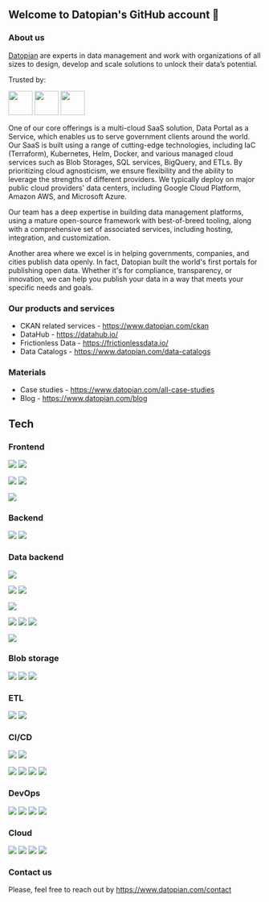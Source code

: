 ## Welcome to Datopian's GitHub account 👋

### About us

[Datopian](https://datopian.com/) are experts in data management and work with organizations of all sizes to design, develop and scale solutions to unlock their data’s potential.

Trusted by:

<p align="left">
  <img src="https://www.datopian.com/assets/images/The_World_Bank_Group-300x63.png" height="48">
  <img src="https://www.datopian.com/assets/images/data.gov_-300x71.png" height="48">
  <img src="https://www.datopian.com/assets/images/OECD-300x76.png" height="48">
</p>

One of our core offerings is a multi-cloud SaaS solution, Data Portal as a Service, which enables us to serve government clients around the world. Our SaaS is built using a range of cutting-edge technologies, including IaC (Terraform), Kubernetes, Helm, Docker, and various managed cloud services such as Blob Storages, SQL services, BigQuery, and ETLs. By prioritizing cloud agnosticism, we ensure flexibility and the ability to leverage the strengths of different providers. We typically deploy on major public cloud providers' data centers, including Google Cloud Platform, Amazon AWS, and Microsoft Azure.

Our team has a deep expertise in building data management platforms, using a mature open-source framework with best-of-breed tooling, along with a comprehensive set of associated services, including hosting, integration, and customization.

Another area where we excel is in helping governments, companies, and cities publish data openly. In fact, Datopian built the world's first portals for publishing open data. Whether it's for compliance, transparency, or innovation, we can help you publish your data in a way that meets your specific needs and goals.

### Our products and services

* CKAN related services - https://www.datopian.com/ckan
* DataHub - https://datahub.io/
* Frictionless Data - https://frictionlessdata.io/
* Data Catalogs - https://www.datopian.com/data-catalogs

### Materials

* Case studies - https://www.datopian.com/all-case-studies
* Blog - https://www.datopian.com/blog

## Tech

### Frontend

![](https://img.shields.io/badge/JavaScript-language-yellow?style=for-the-badge&logo=javascript)
![](https://img.shields.io/badge/TypeScript-language-blue?style=for-the-badge&logo=typescript)

![](https://img.shields.io/badge/next-framework-black?style=for-the-badge&logo=next.js)
![](https://img.shields.io/badge/react-framework-6ef?style=for-the-badge&logo=react)

![](https://img.shields.io/badge/tailwind-css-3cf?style=for-the-badge&logo=tailwindcss)

### Backend

![](https://img.shields.io/badge/node-language-brightgreen?style=for-the-badge&logo=node.js)
![](https://img.shields.io/badge/python-language-blue?style=for-the-badge&logo=python)

### Data backend

![](https://img.shields.io/badge/Postgresql-database-blue?style=for-the-badge&logo=postgresql)

![](https://img.shields.io/badge/GoogleCloudSQL-database-48f?style=for-the-badge&logo=googlecloud)
![](https://img.shields.io/badge/RDS-database-fa0?style=for-the-badge&logo=amazonaws)

![](https://img.shields.io/badge/Bigquery-datawarehouse-48f?style=for-the-badge&logo=googlecloud)

![](https://img.shields.io/badge/elastic-search-fd0?style=for-the-badge&logo=elastic)
![](https://img.shields.io/badge/solr-search-e42?style=for-the-badge&logo=apache)
![](https://img.shields.io/badge/typesense-search-413?style=for-the-badge)

![](https://img.shields.io/badge/redis-cache-a22?style=for-the-badge&logo=redis)


### Blob storage

![](https://img.shields.io/badge/R2-storage-f82?style=for-the-badge&logo=cloudflare)
![](https://img.shields.io/badge/S3-storage-fa0?style=for-the-badge&logo=amazonaws)
![](https://img.shields.io/badge/Cloud-storage-48f?style=for-the-badge&logo=googlecloud)

### ETL

![](https://img.shields.io/badge/airflow-workflows-08f?style=for-the-badge&logo=apache)
![](https://img.shields.io/badge/prefect-workflows-06f?style=for-the-badge&logo=prefect)

### CI/CD

![](https://img.shields.io/badge/actions-cicd-233?style=for-the-badge&logo=github)
![](https://img.shields.io/badge/gitlab-cicd-f72?style=for-the-badge&logo=gitlab)

![](https://img.shields.io/badge/Cloudbuild-cicd-48f?style=for-the-badge&logo=googlecloud)
![](https://img.shields.io/badge/CodePipeline-cicd-fa0?style=for-the-badge&logo=amazonaws)
![](https://img.shields.io/badge/Pipelines-cicd-08d?style=for-the-badge&logo=microsoftazure)
![](https://img.shields.io/badge/CircleCI-cicd-111?style=for-the-badge&logo=circleci)

### DevOps

![](https://img.shields.io/badge/terraform-IaC-85c?style=for-the-badge&logo=terraform)
![](https://img.shields.io/badge/kubernetes-orchestration-37e?style=for-the-badge&logo=kubernetes)
![](https://img.shields.io/badge/helm-charts-blue?style=for-the-badge&logo=helm)
![](https://img.shields.io/badge/docker-containers-29f?style=for-the-badge&logo=docker)

### Cloud

![](https://img.shields.io/badge/cloudflare-cloud-f82?style=for-the-badge&logo=cloudflare)
![](https://img.shields.io/badge/GCP-cloud-48f?style=for-the-badge&logo=googlecloud)
![](https://img.shields.io/badge/AWS-cloud-fa0?style=for-the-badge&logo=amazonaws)
![](https://img.shields.io/badge/Azure-cloud-08d?style=for-the-badge&logo=microsoftazure)

### Contact us

Please, feel free to reach out by https://www.datopian.com/contact

